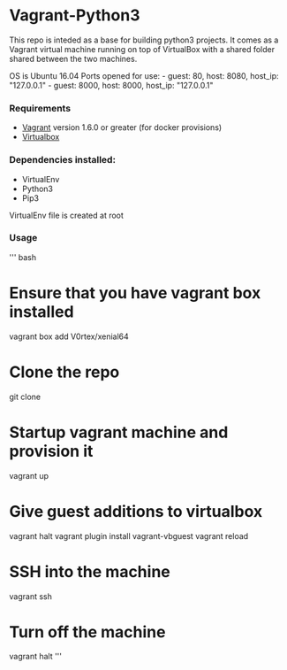 # Vagrant-Python3
This repo is inteded as a base for building python3 projects. It comes as a Vagrant virtual machine running on top of VirtualBox with a shared folder shared between the two machines.

OS is Ubuntu 16.04
Ports opened for use:
	- guest: 80, host: 8080, host_ip: "127.0.0.1"
	- guest: 8000, host: 8000, host_ip: "127.0.0.1"
	
### Requirements

- [Vagrant](http://www.vagrantup.com/) version 1.6.0 or greater (for docker provisions)
- [Virtualbox](https://www.virtualbox.org)

### Dependencies installed: 
- VirtualEnv
- Python3
- Pip3

VirtualEnv file is created at root

### Usage

''' bash 
# Ensure that you have vagrant box installed
vagrant box add V0rtex/xenial64

# Clone the repo
git clone

# Startup vagrant machine and provision it
vagrant up

# Give guest additions to virtualbox
vagrant halt
vagrant plugin install vagrant-vbguest
vagrant reload

# SSH into the machine 
vagrant ssh

# Turn off the machine
vagrant halt
'''

